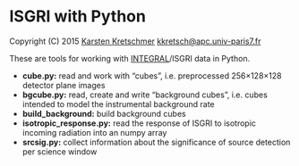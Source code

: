# ISGRI with Python

Copyright (C) 2015  [Karsten Kretschmer](https://www.researchgate.net/profile/Karsten_Kretschmer2) <kkretsch@apc.univ-paris7.fr>

These are tools for working with [INTEGRAL](http://www.cosmos.esa.int/web/integral)/ISGRI data in Python.

* **cube.py:** read and work with “cubes”, i.e. preprocessed 256×128×128 detector plane images
* **bgcube.py:** read, create and write “background cubes”, i.e. cubes intended to model the instrumental background rate
* **build_background:** build background cubes
* **isotropic_response.py:** read the response of ISGRI to isotropic incoming radiation into an numpy array
* **srcsig.py:** collect information about the significance of source detection per science window
